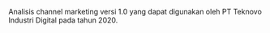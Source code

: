 Analisis channel marketing versi 1.0 yang dapat digunakan oleh PT Teknovo Industri Digital pada tahun 2020.
